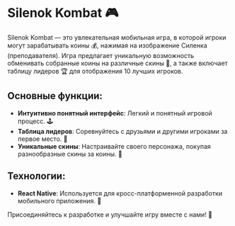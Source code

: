 # Silenok Kombat 🎮

Silenok Kombat — это увлекательная мобильная игра, в которой игроки могут зарабатывать коины 💰, нажимая на изображение Силенка (преподавателя). Игра предлагает уникальную возможность обменивать собранные коины на различные скины 🎨, а также включает таблицу лидеров 🏆 для отображения 10 лучших игроков.

## Основные функции:
- **Интуитивно понятный интерфейс**: Легкий и понятный игровой процесс. 🕹️
- **Таблица лидеров**: Соревнуйтесь с друзьями и другими игроками за первое место. 👑
- **Уникальные скины**: Настраивайте своего персонажа, покупая разнообразные скины за коины. 🌟

## Технологии:
- **React Native**: Используется для кросс-платформенной разработки мобильного приложения. 📱

Присоединяйтесь к разработке и улучшайте игру вместе с нами! 🤝
